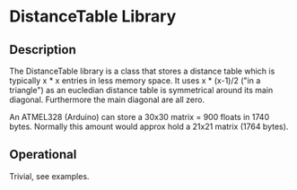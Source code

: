 # DistanceTable Library

## Description

The DistanceTable library is a class that stores a distance table which is typically x * x entries
in less memory space. It uses x * (x-1)/2 ("in a triangle") as an eucledian distance table is 
symmetrical around its main diagonal. Furthermore the main diagonal are all zero.

An ATMEL328 (Arduino) can store a 30x30 matrix = 900 floats in 1740 bytes. Normally this amount 
would approx hold a 21x21 matrix (1764 bytes).

## Operational

Trivial, see examples.


